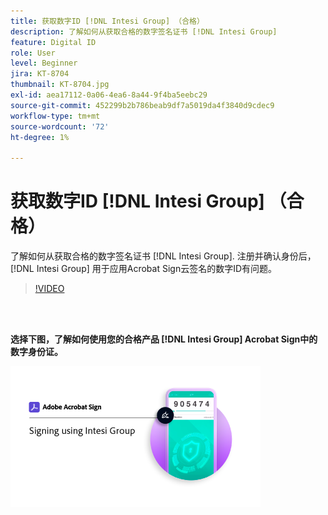 ```yaml
---
title: 获取数字ID [!DNL Intesi Group] （合格）
description: 了解如何从获取合格的数字签名证书 [!DNL Intesi Group]
feature: Digital ID
role: User
level: Beginner
jira: KT-8704
thumbnail: KT-8704.jpg
exl-id: aea17112-0a06-4ea6-8a44-9f4ba5eebc29
source-git-commit: 452299b2b786beab9df7a5019da4f3840d9cdec9
workflow-type: tm+mt
source-wordcount: '72'
ht-degree: 1%

---
```


# 获取数字ID [!DNL Intesi Group] （合格）

了解如何从获取合格的数字签名证书 [!DNL Intesi Group]. 注册并确认身份后， [!DNL Intesi Group] 用于应用Acrobat Sign云签名的数字ID有问题。

>[!VIDEO](https://video.tv.adobe.com/v/337064?quality=12&learn=on&hidetitle=true)

<br> 

**选择下图，了解如何使用您的合格产品 [!DNL Intesi Group] Acrobat Sign中的数字身份证。**

[![图像](assets/IntesiSign_400.png)](intesi-sign.md)
